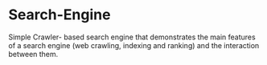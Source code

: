 # Search-Engine
Simple Crawler- based search engine that demonstrates the main features of a search engine (web crawling, indexing and ranking) and the interaction between them.
